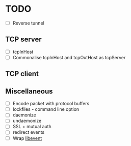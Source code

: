 # TODO

- [ ] Reverse tunnel

## TCP server
- [ ] tcpInHost
- [ ] Commonalise tcpInHost and tcpOutHost as tcpServer

## TCP client

## Miscellaneous
- [ ] Encode packet with protocol buffers
- [ ] lockfiles
      - command line option
- [ ] daemonize
- [ ] undaemonize
- [ ] SSL + mutual auth
- [ ] redirect events
- [ ] Wrap [libevent](https://libevent.org)
